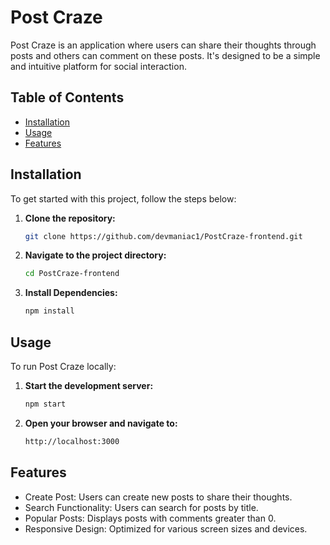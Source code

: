 # Post Craze

Post Craze is an application where users can share their thoughts through posts and others can comment on these posts. It's designed to be a simple and intuitive platform for social interaction.

## Table of Contents

- [Installation](#installation)
- [Usage](#usage)
- [Features](#features)

## Installation

To get started with this project, follow the steps below:

1. **Clone the repository:**

   ```bash
   git clone https://github.com/devmaniac1/PostCraze-frontend.git
   ```

2. **Navigate to the project directory:**

   ```bash
   cd PostCraze-frontend
   ```

3. **Install Dependencies:**

   ```bash
   npm install
   ```

## Usage

To run Post Craze locally:

1. **Start the development server:**

   ```bash
   npm start
   ```

2. **Open your browser and navigate to:**

   ```bash
   http://localhost:3000
   ```

## Features

- Create Post: Users can create new posts to share their thoughts.
- Search Functionality: Users can search for posts by title.
- Popular Posts: Displays posts with comments greater than 0.
- Responsive Design: Optimized for various screen sizes and devices.
